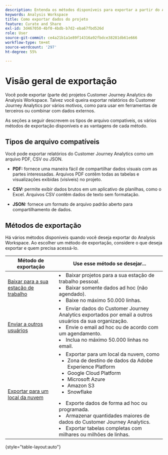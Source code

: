 ```yaml
---
description: Entenda os métodos disponíveis para exportar a partir do Analysis Workspace.
keywords: Analysis Workspace
title: Como exportar dados do projeto
feature: Curate and Share
exl-id: 3d467050-4bf0-4bdb-b7d2-eba67fbd526d
role: User
source-git-commit: ce4a21b1a1e89f14316a92fbdce38281db61e666
workflow-type: tm+mt
source-wordcount: '297'
ht-degree: 55%

---
```


# Visão geral de exportação

Você pode exportar (parte de) projetos Customer Journey Analytics do Analysis Workspace. Talvez você queira exportar relatórios do Customer Journey Analytics por vários motivos, como para usar em ferramentas de terceiros ou combinar com dados externos.

As seções a seguir descrevem os tipos de arquivo compatíveis, os vários métodos de exportação disponíveis e as vantagens de cada método.

## Tipos de arquivo compatíveis

Você pode exportar relatórios do Customer Journey Analytics como um arquivo PDF, CSV ou JSON.

* **PDF:** fornece uma maneira fácil de compartilhar dados visuais com as partes interessadas. Arquivos PDF contêm todas as tabelas e visualizações exibidas (visíveis) no projeto. 

* **CSV:** permite exibir dados brutos em um aplicativo de planilhas, como o Excel. Arquivos CSV contêm dados de texto sem formatação.

* **JSON:** fornece um formato de arquivo padrão aberto para compartilhamento de dados.

## Métodos de exportação

Há vários métodos disponíveis quando você deseja exportar do Analysis Workspace. Ao escolher um método de exportação, considere o que deseja exportar e quem precisa acessá-lo.

| Método de exportação | Use esse método se desejar... |
|---------|----------|
| [Baixar para a sua estação de trabalho](/help/analysis-workspace/export/download-send.md) | <li>Baixar projetos para a sua estação de trabalho pessoal.</li><li>Baixar somente dados ad hoc (não agendado).</li> <li>Baixe no máximo 50.000 linhas.</li> <!--true? Are there 2 different options to download to your workstation?--> <!-- is this emailing it? --> |
| [Enviar a outros usuários](/help/analysis-workspace/export/t-schedule-report.md) | <li>Enviar dados do Customer Journey Analytics exportados por email a outros usuários da sua organização.</li><li>Envie o email ad hoc ou de acordo com um agendamento.</li> <li>Inclua no máximo 50.000 linhas no email.</li> <!--true?--> |
| [Exportar para um local da nuvem](/help/analysis-workspace/export/export-cloud.md) | <li>Exportar para um local da nuvem, como <ul><li>Zona de destino de dados da Adobe Experience Platform</li><li>Google Cloud Platform</li><li>Microsoft Azure</li><li>Amazon S3</li><li>Snowflake</li></ul></li><li>Exporte dados de forma ad hoc ou programada.</li><li>Armazenar quantidades maiores de dados do Customer Journey Analytics.</li><li>Exportar tabelas completas com milhares ou milhões de linhas.<!-- What other things? Wiki talks about things that aren't even possible in Data Warehouse. What are they? --> </li> |

{style="table-layout:auto"}
